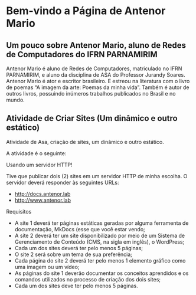 # Bem-vindo a Página de Antenor Mario

## Um pouco sobre Antenor Mario, aluno de Redes de Computadores do IFRN PARNAMIRIM

Antenor Mario é aluno de Redes de Computadores, matriculado no IFRN PARNAMIRIM, e aluno da disciplina de ASA do Professor Jurandy Soares.  Antenor Mario é ator e escritor brasileiro. E estreou na literatura com o livro de poemas “A imagem da arte: Poemas da minha vida”. Também é autor de outros livros, possuindo inúmeros trabalhos publicados no Brasil e no mundo.

## Atividade de Criar Sites (Um dinâmico e outro estático)

Atividade de Asa, criação de sites, um dinâmico e outro estático. 

A atividade é o seguinte:

Usando um servidor HTTP!

Tive que publicar dois (2) sites em um servidor HTTP de minha escolha. O servidor deverá responder às seguintes URLs:

- <http://docs.antenor.lab>
- <http://www.antenor.lab>
  
Requisitos

- A site 1 deverá ter páginas estáticas geradas por alguma ferramenta de documentação, MkDocs (esse que você estar vendo;
- A site 2 deverá ter um site disponibilizado por meio de um Sistema de Gerenciamento de Conteúdo (CMS, na sigla em inglês), o WordPress;
- Cada um dos sites deverá ter pelo menos 5 páginas;
- O site 2 será sobre um tema de sua preferência;
- Cada página do site 2 deverá ter pelo menos 1 elemento gráfico como uma imagem ou um vídeo;
- As páginas do site 1 deverão documentar os conceitos aprendidos e os comandos utilizados no processo de criação dos dois sites;
- Cada um dos sites deve ter pelo menos 5 páginas.



   
